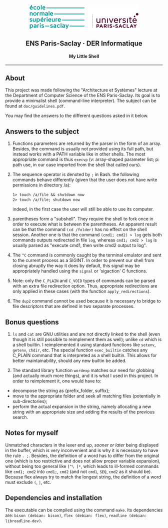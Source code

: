 <p align="center">
  <img src="media/ENS_logo.png" alt="Logo ENS" height=80">
  <h2 align="center">ENS Paris-Saclay · DER Informatique</h2>
  <h4 align="center">My Little Shell</h3>
</p>

---
## About
This project was made following the "Architecture et Systèmes" lecture at the Department of
Computer Science of the ENS Paris-Saclay. Its goal is to provide a minimalist shell
(command-line interpreter). The subject can be found at `doc/guidelines.pdf`.

You may find the answers to the different questions asked in it below.


## Answers to the subject

1.  Functions parameters are returned by the parser in the form of an array. Besides, the command
    is usually not provided using its full path, but instead works with a PATH variable like in
    other shells. The most appropriate command is thus `execvp` (v: array-shaped parameter list;
    p: path use, in our case imported from the shell that called ours).

2.  The sequence operator is denoted by `;` in Bash. the following commands behave differently
    (given that the user does not have write permissions in directory /a):
    ```
    1> touch /a/file && shutdown now
    2> touch /a/file; shutdown now
    ```
    indeed, in the first case the user will still be able to use its computer.

4.  parentheses form a "subshell". They require the shell to fork once in order to execute what is
    between the parentheses. An apparent result can be that the command `(cd /folder)` has no effect
    on the shell session. Another one is that the command `(cmd1; cmd2) > log` gets both commands
    outputs redirected in file `log`, whereas `cmd1; cmd2 > log` is usually parsed as "execute cmd1,
    then write cmd2 output to log".

5.  The `^C` command is commonly caught by the terminal emulator and sent to the current process as a
    SIGINT. In order to prevent our shell from closing abruptly the way it does by default, this
    signal may be appropriately handled using the `signal` or 'sigaction' C functions.

6.  Note: only the `C_PLAIN` and `C_VOID` types of commands can be parsed with an extra file redirection
    option. Thus, appropriate redirections are only applied in these cases (with the function
    `apply_redirections`).

7.  The `dup2` command cannot be used because it is necessary to bridge to file descriptors that are
    defined in two separate processes.

## Bonus questions

1. `ls` and `cat` are GNU utilities and are not directly linked to the shell (even though it is still
possible to reimplement them as well); unlike `cd` which is a shell builtin. I reimplemented it using
standard functions like `setenv`, `getenv`, `chdir`, etc. The special function `exec_builtin` catches
any C_PLAIN command that is interpreted as a shell builtin. This allows for better maintainability,
should any new builtin be added.

2. The standard library function `wordexp` matches our need for globbing (and actually much more
things), and it is what I used in this project. In order to reimplement it, one would have to:
  - decompose the string as {prefix_folder, suffix};
  - move to the appropriate folder and seek all matching files (potentially in sub-directories);
  - perform the actual expansion in the string, namely allocating a new string
    with an appropriate size and adding the results of the previous search.

## Notes for myself
Unmatched characters in the lexer end up, *sooner or later* being displayed in the buffer, which is very
inconvenient and is why it is necessary to have the rule `. ;`. Besides, the definition of a word has to
differ from the original one (which is too restrictive and does not allow proper variable expansion),
without being too general like `[^\ ]*`, which leads to ill-formed commands like `cmd1; cmd2` into
`cmd1;`, `cmd2` (and not `cmd1`, `SEQ`, `cmd2` as it should be).
Because flex always try to match the longest string, the definition of a word must exclude `(`, `|`, etc.

## Dependencies and installation

The executable can be compiled using the command `make`. Its dependencies are: `bison (debian: bison)`, `flex (debian: flex)`, `readline (debian: libreadline-dev)`.
